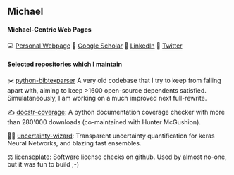 ## Michael 

#### Michael-Centric Web Pages

💻 [Personal Webpage](https://mweiss.ch) 
📄 [Google Scholar](https://scholar.google.com/citations?user=Aw5x4O4AAAAJ) 
👷 [LinkedIn](http://linkedin.com/in/michael-weiss-531106136) 
🎺 [Twitter](http://twitter.com/mweiss_ch) 

#### Selected repositories which I maintain

✂️ [python-bibtexparser](https://github.com/sciunto-org/python-bibtexparser) A very old codebase that I try to keep from falling apart with, aiming to keep >1600 open-source dependents satisfied. Simulataneously, I am working on a much improved next full-rewrite.

✍️ [docstr-coverage](https://github.com/HunterMcGushion/docstr_coverage): A python documentation coverage checker with more than 280'000 downloads (co-maintained with Hunter McGushion).

🧙‍♂️ [uncertainty-wizard](https://github.com/testingautomated-usi/uncertainty-wizard): Transparent uncertainty quantification for keras Neural Networks, and blazing fast ensembles.

⚖️ [licenseplate](https://github.com/MiWeiss/licenseplate): Software license checks on github. Used by almost no-one, but it was fun to build ;-)



<!--
**MiWeiss/MiWeiss** is a ✨ _special_ ✨ repository because its `README.md` (this file) appears on your GitHub profile.

Here are some ideas to get you started:

- 🔭 I’m currently working on ...
- 🌱 I’m currently learning ...
- 👯 I’m looking to collaborate on ...
- 🤔 I’m looking for help with ...
- 💬 Ask me about ...
- 📫 How to reach me: ...
- 😄 Pronouns: ...
- ⚡ Fun fact: ...
-->
